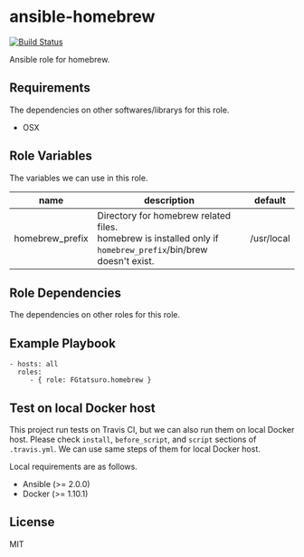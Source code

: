 ansible-homebrew
====================================

[![Build Status](https://travis-ci.org/FGtatsuro/ansible-homebrew.svg?branch=master)](https://travis-ci.org/FGtatsuro/ansible-homebrew)

Ansible role for homebrew.

Requirements
------------

The dependencies on other softwares/librarys for this role.

- OSX

Role Variables
--------------

The variables we can use in this role.

|name|description|default|
|---|---|---|
|homebrew_prefix|Directory for homebrew related files.<br>homebrew is installed only if `homebrew_prefix`/bin/brew doesn't exist.|/usr/local|

Role Dependencies
-----------------

The dependencies on other roles for this role.

Example Playbook
----------------

    - hosts: all
      roles:
         - { role: FGtatsuro.homebrew }

Test on local Docker host
-------------------------

This project run tests on Travis CI, but we can also run them on local Docker host.
Please check `install`, `before_script`, and `script` sections of `.travis.yml`.
We can use same steps of them for local Docker host.

Local requirements are as follows.

- Ansible (>= 2.0.0)
- Docker (>= 1.10.1)

License
-------

MIT
